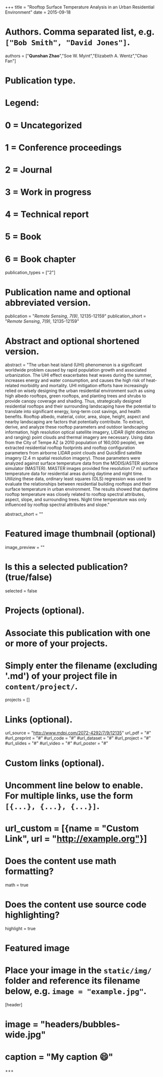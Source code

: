 +++
title = "Rooftop Surface Temperature Analysis in an Urban Residential Environment"
date = 2015-09-18

# Authors. Comma separated list, e.g. `["Bob Smith", "David Jones"]`.
authors = ["**Qunshan Zhao**","Soe W. Myint","Elizabeth A. Wentz","Chao Fan"]

# Publication type.
# Legend:
# 0 = Uncategorized
# 1 = Conference proceedings
# 2 = Journal
# 3 = Work in progress
# 4 = Technical report
# 5 = Book
# 6 = Book chapter
publication_types = ["2"]

# Publication name and optional abbreviated version.
publication = "*Remote Sensing*, *7(9)*, 12135-12159"
publication_short = "*Remote Sensing*, *7(9)*, 12135-12159"

# Abstract and optional shortened version.
abstract = "The urban heat island (UHI) phenomenon is a significant worldwide problem caused by rapid population growth and associated urbanization. The UHI effect exacerbates heat waves during the summer, increases energy and water consumption, and causes the high risk of heat-related morbidity and mortality. UHI mitigation efforts have increasingly relied on wisely designing the urban residential environment such as using high albedo rooftops, green rooftops, and planting trees and shrubs to provide canopy coverage and shading. Thus, strategically designed residential rooftops and their surrounding landscaping have the potential to translate into significant energy, long-term cost savings, and health benefits. Rooftop albedo, material, color, area, slope, height, aspect and nearby landscaping are factors that potentially contribute. To extract, derive, and analyze these rooftop parameters and outdoor landscaping information, high resolution optical satellite imagery, LIDAR (light detection and ranging) point clouds and thermal imagery are necessary. Using data from the City of Tempe AZ (a 2010 population of 160,000 people), we extracted residential rooftop footprints and rooftop configuration parameters from airborne LIDAR point clouds and QuickBird satellite imagery (2.4 m spatial resolution imagery). Those parameters were analyzed against surface temperature data from the MODIS/ASTER airborne simulator (MASTER). MASTER images provided fine resolution (7 m) surface temperature data for residential areas during daytime and night time. Utilizing these data, ordinary least squares (OLS) regression was used to evaluate the relationships between residential building rooftops and their surface temperature in urban environment. The results showed that daytime rooftop temperature was closely related to rooftop spectral attributes, aspect, slope, and surrounding trees. Night time temperature was only influenced by rooftop spectral attributes and slope."

abstract_short = ""

# Featured image thumbnail (optional)
image_preview = ""

# Is this a selected publication? (true/false)
selected = false

# Projects (optional).
#   Associate this publication with one or more of your projects.
#   Simply enter the filename (excluding '.md') of your project file in `content/project/`.

projects = []

# Links (optional).
url_source = "http://www.mdpi.com/2072-4292/7/9/12135"
url_pdf = "#"
#url_preprint = "#"
#url_code = "#"
#url_dataset = "#"
#url_project = "#"
#url_slides = "#"
#url_video = "#"
#url_poster = "#"

# Custom links (optional).
#   Uncomment line below to enable. For multiple links, use the form `[{...}, {...}, {...}]`.
# url_custom = [{name = "Custom Link", url = "http://example.org"}]

# Does the content use math formatting?
math = true

# Does the content use source code highlighting?
highlight = true

# Featured image
# Place your image in the `static/img/` folder and reference its filename below, e.g. `image = "example.jpg"`.
[header]
# image = "headers/bubbles-wide.jpg"
# caption = "My caption :smile:"

+++

